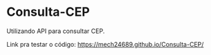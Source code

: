 # Consulta-CEP
Utilizando API para consultar CEP.

Link pra testar o código: https://mech24689.github.io/Consulta-CEP/

